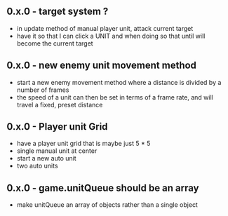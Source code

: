 
## 0.x.0 - target system ?
* in update method of manual player unit, attack current target
* have it so that I can click a UNIT and when doing so that until will become the current target

## 0.x.0 - new enemy unit movement method
* start a new enemy movement method where a distance is divided by a number of frames
* the speed of a unit can then be set in terms of a frame rate, and will travel a fixed, preset distance

## 0.x.0 - Player unit Grid
* have a player unit grid that is maybe just 5 * 5
* single manual unit at center
* start a new auto unit
* two auto units

## 0.x.0 - game.unitQueue should be an array
* make unitQueue an array of objects rather than a single object